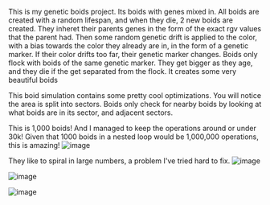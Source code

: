 This is my genetic boids project. Its boids with genes mixed in. All boids are created with a random lifespan, and when they die, 2 new boids are created. They inheret their parents genes in the form of the exact rgv values that the parent had.
Then some random genetic drift is applied to the color, with a bias towards the color they already are in, in the form of a genetic marker. If their color drifts too far, their genetic marker changes. Boids only flock with boids of the same
genetic marker. They get bigger as they age, and they die if the get separated from the flock. It creates some very beautiful boids

This boid simulation contains some pretty cool optimizations. You will notice the area is split into sectors. Boids only check for nearby boids by looking at what boids are in its sector, and adjacent sectors.

This is 1,000 boids! And I managed to keep the operations around or under 30k! Given that 1000 boids in a nested loop would be 1,000,000 operations, this is amazing!
![image](https://github.com/user-attachments/assets/4b3b5ad5-0230-480a-82d9-faa36bb0fde0)


They like to spiral in large numbers, a problem I've tried hard to fix. 
![image](https://github.com/user-attachments/assets/9c78fe88-e541-49c6-b347-feb5fbba5e3e)

![image](https://github.com/user-attachments/assets/0a418ab0-33d3-49e4-8b0f-3e18c568cd8c)

![image](https://github.com/user-attachments/assets/b33f3d9d-5c36-4370-acce-cb91c4920ece)




